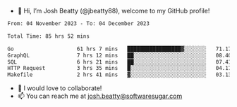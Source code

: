 - 👋 Hi, I’m Josh Beatty (@jbeatty88), welcome to my GitHub profile!

<!--START_SECTION:waka-->

```txt
From: 04 November 2023 - To: 04 December 2023

Total Time: 85 hrs 52 mins

Go                    61 hrs 7 mins   █████████████████▓░░░░░░░   71.17 %
GraphQL               7 hrs 12 mins   ██░░░░░░░░░░░░░░░░░░░░░░░   08.40 %
SQL                   6 hrs 21 mins   ██░░░░░░░░░░░░░░░░░░░░░░░   07.41 %
HTTP Request          3 hrs 35 mins   █░░░░░░░░░░░░░░░░░░░░░░░░   04.17 %
Makefile              2 hrs 41 mins   ▓░░░░░░░░░░░░░░░░░░░░░░░░   03.13 %
```

<!--END_SECTION:waka-->

- 💞️ I would love to collaborate!
- 📫 You can reach me at josh.beatty@softwaresugar.com

<!---
jbeatty88/jbeatty88 is a ✨ special ✨ repository because its `README.md` (this file) appears on your GitHub profile.
You can click the Preview link to take a look at your changes.
--->
